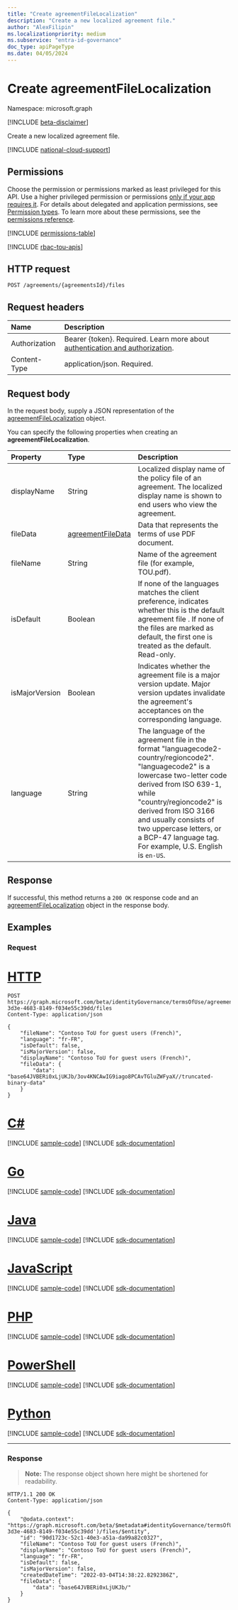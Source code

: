 ```yaml
---
title: "Create agreementFileLocalization"
description: "Create a new localized agreement file."
author: "AlexFilipin"
ms.localizationpriority: medium
ms.subservice: "entra-id-governance"
doc_type: apiPageType
ms.date: 04/05/2024
---
```


# Create agreementFileLocalization
Namespace: microsoft.graph

[!INCLUDE [beta-disclaimer](../../includes/beta-disclaimer.md)]

Create a new localized agreement file.

[!INCLUDE [national-cloud-support](../../includes/all-clouds.md)]

## Permissions
Choose the permission or permissions marked as least privileged for this API. Use a higher privileged permission or permissions [only if your app requires it](/graph/permissions-overview#best-practices-for-using-microsoft-graph-permissions). For details about delegated and application permissions, see [Permission types](/graph/permissions-overview#permission-types). To learn more about these permissions, see the [permissions reference](/graph/permissions-reference).

<!-- { "blockType": "permissions", "name": "agreement_post_files" } -->
[!INCLUDE [permissions-table](../includes/permissions/agreement-post-files-permissions.md)]

[!INCLUDE [rbac-tou-apis](../includes/rbac-for-apis/rbac-tou-apis.md)]

## HTTP request

<!-- {
  "blockType": "ignored"
}
-->
```http
POST /agreements/{agreementsId}/files
```

## Request headers
|Name|Description|
|:---|:---|
|Authorization|Bearer {token}. Required. Learn more about [authentication and authorization](/graph/auth/auth-concepts).|
|Content-Type|application/json. Required.|

## Request body
In the request body, supply a JSON representation of the [agreementFileLocalization](../resources/agreementfilelocalization.md) object.

You can specify the following properties when creating an **agreementFileLocalization**.

|Property|Type|Description|
|:---|:---|:---|
|displayName|String|Localized display name of the policy file of an agreement. The localized display name is shown to end users who view the agreement.|
|fileData|[agreementFileData](../resources/agreementfiledata.md)|Data that represents the terms of use PDF document.|
|fileName|String|Name of the agreement file (for example, TOU.pdf). |
|isDefault|Boolean|If none of the languages matches the client preference, indicates whether this is the default agreement file . If none of the files are marked as default, the first one is treated as the default. Read-only.|
|isMajorVersion|Boolean|Indicates whether the agreement file is a major version update. Major version updates invalidate the agreement's acceptances on the corresponding language.|
|language|String|The language of the agreement file in the format "languagecode2-country/regioncode2". "languagecode2" is a lowercase two-letter code derived from ISO 639-1, while "country/regioncode2" is derived from ISO 3166 and usually consists of two uppercase letters, or a BCP-47 language tag. For example, U.S. English is `en-US`.|



## Response

If successful, this method returns a `200 OK` response code and an [agreementFileLocalization](../resources/agreementfilelocalization.md) object in the response body.

## Examples

### Request

# [HTTP](#tab/http)
<!-- {
  "blockType": "request",
  "name": "create_agreementfilelocalization_from_"
}
-->
```http
POST https://graph.microsoft.com/beta/identityGovernance/termsOfUse/agreements/94410bbf-3d3e-4683-8149-f034e55c39dd/files
Content-Type: application/json

{
    "fileName": "Contoso ToU for guest users (French)",
    "language": "fr-FR",
    "isDefault": false,
    "isMajorVersion": false,
    "displayName": "Contoso ToU for guest users (French)",
    "fileData": {
        "data": "base64JVBERi0xLjUKJb/3ov4KNCAwIG9iago8PCAvTGluZWFyaX//truncated-binary-data"
    }
}
```

# [C#](#tab/csharp)
[!INCLUDE [sample-code](../includes/snippets/csharp/create-agreementfilelocalization-from--csharp-snippets.md)]
[!INCLUDE [sdk-documentation](../includes/snippets/snippets-sdk-documentation-link.md)]

# [Go](#tab/go)
[!INCLUDE [sample-code](../includes/snippets/go/create-agreementfilelocalization-from--go-snippets.md)]
[!INCLUDE [sdk-documentation](../includes/snippets/snippets-sdk-documentation-link.md)]

# [Java](#tab/java)
[!INCLUDE [sample-code](../includes/snippets/java/create-agreementfilelocalization-from--java-snippets.md)]
[!INCLUDE [sdk-documentation](../includes/snippets/snippets-sdk-documentation-link.md)]

# [JavaScript](#tab/javascript)
[!INCLUDE [sample-code](../includes/snippets/javascript/create-agreementfilelocalization-from--javascript-snippets.md)]
[!INCLUDE [sdk-documentation](../includes/snippets/snippets-sdk-documentation-link.md)]

# [PHP](#tab/php)
[!INCLUDE [sample-code](../includes/snippets/php/create-agreementfilelocalization-from--php-snippets.md)]
[!INCLUDE [sdk-documentation](../includes/snippets/snippets-sdk-documentation-link.md)]

# [PowerShell](#tab/powershell)
[!INCLUDE [sample-code](../includes/snippets/powershell/create-agreementfilelocalization-from--powershell-snippets.md)]
[!INCLUDE [sdk-documentation](../includes/snippets/snippets-sdk-documentation-link.md)]

# [Python](#tab/python)
[!INCLUDE [sample-code](../includes/snippets/python/create-agreementfilelocalization-from--python-snippets.md)]
[!INCLUDE [sdk-documentation](../includes/snippets/snippets-sdk-documentation-link.md)]

---

### Response
>**Note:** The response object shown here might be shortened for readability.
<!-- {
  "blockType": "response",
  "truncated": true,
  "@odata.type": "microsoft.graph.agreementFileLocalization"
}
-->
```http
HTTP/1.1 200 OK
Content-Type: application/json

{
    "@odata.context": "https://graph.microsoft.com/beta/$metadata#identityGovernance/termsOfUse/agreements('94410bbf-3d3e-4683-8149-f034e55c39dd')/files/$entity",
    "id": "90d1723c-52c1-40e3-a51a-da99a82c0327",
    "fileName": "Contoso ToU for guest users (French)",
    "displayName": "Contoso ToU for guest users (French)",
    "language": "fr-FR",
    "isDefault": false,
    "isMajorVersion": false,
    "createdDateTime": "2022-03-04T14:38:22.8292386Z",
    "fileData": {
        "data": "base64JVBERi0xLjUKJb/"
    }
}
```

